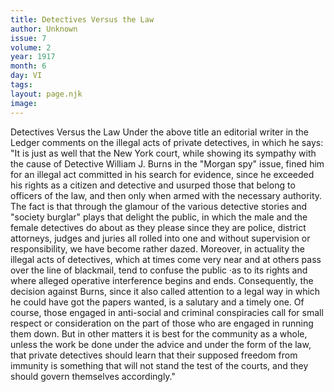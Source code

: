 ```yaml
---
title: Detectives Versus the Law
author: Unknown
issue: 7
volume: 2
year: 1917
month: 6
day: VI
tags:
layout: page.njk
image:
---
```

Detectives Versus the Law   Under the above title an editorial writer in the Ledger comments on the illegal acts of private detectives, in which he says:   "It is just as well that the New York court, while showing its sympathy with the cause of Detective William J. Burns in the "Morgan spy" issue, fined him for an illegal act committed in his search for evidence, since he exceeded his rights as a citizen and detective and usurped those that belong to officers of the law, and then only when armed with the necessary authority. The fact is that through the glamour of the various detective stories and "society burglar" plays that delight the public, in which the male and the female detectives do about as they please since they are police, district attorneys, judges and juries all rolled into one and without supervision or responsibility, we have become rather dazed. Moreover, in actuality the illegal acts of detectives, which at times come very near and at others pass over the line of blackmail, tend to confuse the public   ·as to its rights and where alleged operative interference begins and ends. Consequently, the decision against Burns, since it also called attention to a legal way in which he could have got the papers wanted, is a salutary and a timely one. Of course, those engaged in anti-social and criminal conspiracies call for small respect or consideration on the part of those who are engaged in running them down. But in other matters it is best for the community as a whole, unless the work be done under the advice and under the form of the law, that private detectives should learn that their supposed freedom from immunity is something that will not stand the test of the courts, and they should govern themselves accordingly."   
